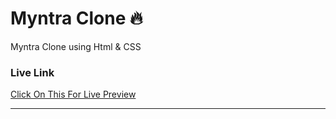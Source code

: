 # Myntra Clone 🔥
Myntra Clone using Html &amp; CSS

### Live Link 
[Click On This For Live Preview](https://n4itr0-07.github.io/Myntra-Clone/)

---  
